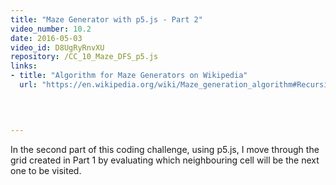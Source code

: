 ```yaml
---
title: "Maze Generator with p5.js - Part 2"
video_number: 10.2
date: 2016-05-03
video_id: D8UgRyRnvXU
repository: /CC_10_Maze_DFS_p5.js
links:
- title: "Algorithm for Maze Generators on Wikipedia"  
  url: "https://en.wikipedia.org/wiki/Maze_generation_algorithm#Recursive_backtracker"
  


  
---
```


In the second part of this coding challenge, using p5.js, I move through the grid created in Part 1 by evaluating which neighbouring cell will be the next one to be visited.

